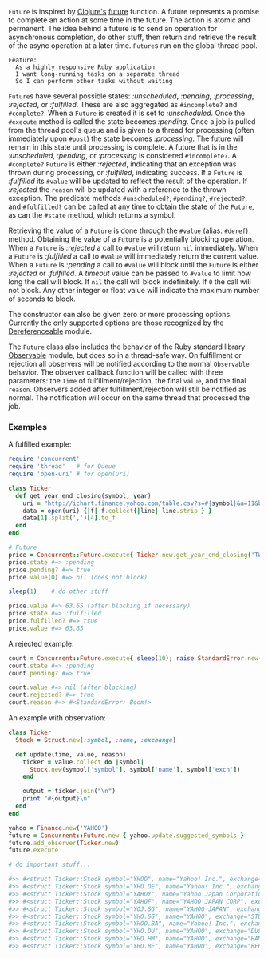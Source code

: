 `Future` is inspired by [Clojure's](http://clojure.org/) [future](http://clojuredocs.org/clojure_core/clojure.core/future) function. A future represents a promise to complete an action at some time in the future. The action is atomic and permanent. The idea behind a future is to send an operation for asynchronous completion, do other stuff, then return and retrieve the result of the async operation at a later time. `Future`s run on the global thread pool.

```cucumber
Feature:
  As a highly responsive Ruby application
  I want long-running tasks on a separate thread
  So I can perform other tasks without waiting
```

`Future`s have several possible states: *:unscheduled*, *:pending*, *:processing*, *:rejected*, or *:fulfilled*. These are also aggregated as `#incomplete?` and `#complete?`. When a `Future` is created it is set to *:unscheduled*. Once the `#execute` method is called the state becomes *:pending*. Once a job is pulled from the thread pool's queue and is given to a thread for processing (often immediately upon `#post`) the state becomes *:processing*. The future will remain in this state until processing is complete. A future that is in the *:unscheduled*, *:pending*, or *:processing* is considered `#incomplete?`. A `#complete?` `Future` is either *:rejected*, indicating that an exception was thrown during processing, or *:fulfilled*, indicating success. If a `Future` is *:fulfilled* its `#value` will be updated to reflect the result of the operation. If *:rejected* the `reason` will be updated with a reference to the thrown exception. The predicate methods `#unscheduled?`, `#pending?`, `#rejected?`, and `#fulfilled?` can be called at any time to obtain the state of the `Future`, as can the `#state` method, which returns a symbol.

Retrieving the value of a `Future` is done through the `#value` (alias: `#deref`) method. Obtaining the value of a `Future` is a potentially blocking operation. When a `Future` is *:rejected* a call to `#value` will return `nil` immediately. When a `Future` is *:fulfilled* a call to `#value` will immediately return the current value. When a `Future` is *:pending* a call to `#value` will block until the `Future` is either *:rejected* or *:fulfilled*. A *timeout* value can be passed to `#value` to limit how long the call will block. If `nil` the call will block indefinitely. If `0` the call will not block. Any other integer or float value will indicate the maximum number of seconds to block.

The constructor can also be given zero or more processing options. Currently the only supported options are those recognized by the [Dereferenceable](Dereferenceable) module.

The `Future` class also includes the behavior of the Ruby standard library [Observable](http://ruby-doc.org/stdlib-2.0/libdoc/observer/rdoc/Observable.html) module, but does so in a thread-safe way. On fulfillment or rejection all observers will be notified according to the normal `Observable` behavior. The observer callback function will be called with three parameters: the `Time` of fulfillment/rejection, the final `value`, and the final `reason`. Observers added after fulfillment/rejection will still be notified as normal. The notification will occur on the same thread that processed the job.

### Examples

A fulfilled example:

```ruby
require 'concurrent'
require 'thread'   # for Queue
require 'open-uri' # for open(uri)

class Ticker
  def get_year_end_closing(symbol, year)
    uri = "http://ichart.finance.yahoo.com/table.csv?s=#{symbol}&a=11&b=01&c=#{year}&d=11&e=31&f=#{year}&g=m"
    data = open(uri) {|f| f.collect{|line| line.strip } }
    data[1].split(',')[4].to_f
  end
end

# Future
price = Concurrent::Future.execute{ Ticker.new.get_year_end_closing('TWTR', 2013) }
price.state #=> :pending
price.pending? #=> true
price.value(0) #=> nil (does not block)

sleep(1)    # do other stuff

price.value #=> 63.65 (after blocking if necessary)
price.state #=> :fulfilled
price.fulfilled? #=> true
price.value #=> 63.65
```



A rejected example:

```ruby
count = Concurrent::Future.execute{ sleep(10); raise StandardError.new("Boom!") }
count.state #=> :pending
count.pending? #=> true

count.value #=> nil (after blocking)
count.rejected? #=> true
count.reason #=> #<StandardError: Boom!>
```





An example with observation:

```ruby
class Ticker
  Stock = Struct.new(:symbol, :name, :exchange)

  def update(time, value, reason)
    ticker = value.collect do |symbol|
      Stock.new(symbol['symbol'], symbol['name'], symbol['exch'])
    end

    output = ticker.join("\n")
    print "#{output}\n"
  end
end

yahoo = Finance.new('YAHOO')
future = Concurrent::Future.new { yahoo.update.suggested_symbols }
future.add_observer(Ticker.new)
future.execute

# do important stuff...

#>> #<struct Ticker::Stock symbol="YHOO", name="Yahoo! Inc.", exchange="NMS">
#>> #<struct Ticker::Stock symbol="YHO.DE", name="Yahoo! Inc.", exchange="GER">
#>> #<struct Ticker::Stock symbol="YAHOY", name="Yahoo Japan Corporation", exchange="PNK">
#>> #<struct Ticker::Stock symbol="YAHOF", name="YAHOO JAPAN CORP", exchange="PNK">
#>> #<struct Ticker::Stock symbol="YOJ.SG", name="YAHOO JAPAN", exchange="STU">
#>> #<struct Ticker::Stock symbol="YHO.SG", name="YAHOO", exchange="STU">
#>> #<struct Ticker::Stock symbol="YHOO.BA", name="Yahoo! Inc.", exchange="BUE">
#>> #<struct Ticker::Stock symbol="YHO.DU", name="YAHOO", exchange="DUS">
#>> #<struct Ticker::Stock symbol="YHO.HM", name="YAHOO", exchange="HAM">
#>> #<struct Ticker::Stock symbol="YHO.BE", name="YAHOO", exchange="BER">
```
